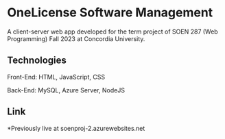 # OneLicense Software Management
A client-server web app developed for the term project of SOEN 287 (Web Programming) Fall 2023 at Concordia University.
## Technologies
Front-End: HTML, JavaScript, CSS

Back-End:  MySQL, Azure Server, NodeJS

## Link
*Previously live at soenproj-2.azurewebsites.net 
